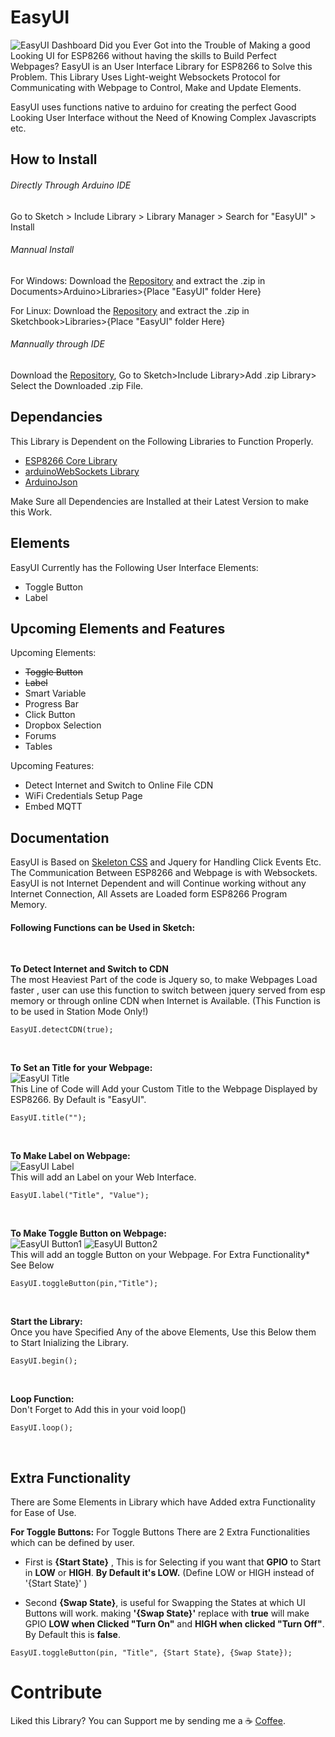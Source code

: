 # EasyUI
![EasyUI Dashboard](https://github.com/ayushsharma82/EasyUI/blob/master/docs/img1.PNG)
Did you Ever Got into the Trouble of Making a good Looking UI for ESP8266 without having the skills to Build Perfect Webpages?
EasyUI is an User Interface Library for ESP8266 to Solve this Problem. This Library Uses Light-weight Websockets Protocol for Communicating with Webpage to Control, Make and Update Elements.

EasyUI uses functions native to arduino for creating the perfect Good Looking User Interface without the Need of Knowing Complex Javascripts etc.

## How to Install
###### Directly Through Arduino IDE
Go to Sketch > Include Library > Library Manager > Search for "EasyUI" > Install

###### Mannual Install

For Windows: Download the [Repository](https://github.com/ayushsharma82/EasyUI/archive/master.zip) and extract the .zip in Documents>Arduino>Libraries>{Place "EasyUI" folder Here}

For Linux: Download the [Repository](https://github.com/ayushsharma82/EasyUI/archive/master.zip) and extract the .zip in Sketchbook>Libraries>{Place "EasyUI" folder Here}

###### Mannually through IDE

Download the [Repository](https://github.com/ayushsharma82/EasyUI/archive/master.zip), Go to Sketch>Include Library>Add .zip Library> Select the Downloaded .zip File.

## Dependancies
This Library is Dependent on the Following Libraries to Function Properly.
  - [ESP8266 Core Library](https://github.com/esp8266/Arduino)
  - [arduinoWebSockets Library](https://github.com/Links2004/arduinoWebSockets)
  - [ArduinoJson](https://github.com/bblanchon/ArduinoJson)

Make Sure all Dependencies are Installed at their Latest Version to make this Work.

## Elements

EasyUI Currently has the Following User Interface Elements:

  - Toggle Button
  - Label

## Upcoming Elements and Features

Upcoming Elements:
- ~~Toggle Button~~
- ~~Label~~
- Smart Variable
- Progress Bar
- Click Button
- Dropbox Selection
- Forums
- Tables

Upcoming Features:
- Detect Internet and Switch to Online File CDN
- WiFi Credentials Setup Page
- Embed MQTT

## Documentation

EasyUI is Based on [Skeleton CSS](http://getskeleton.com/) and Jquery for Handling Click Events Etc. The Communication Between ESP8266 and Webpage is with Websockets.
EasyUI is not Internet Dependent and will Continue working without any Internet Connection, All Assets are Loaded form ESP8266 Program Memory.

#### Following Functions can be Used in Sketch:

<br>

**To Detect Internet and Switch to CDN** <br>
The most Heaviest Part of the code is Jquery so, to make Webpages Load faster , user can use this function to switch between jquery served from esp memory or through online CDN when Internet is Available. (This Function is to be used in Station Mode Only!)
```
EasyUI.detectCDN(true);
```
<br>

**To Set an Title for your Webpage:** <br>
![EasyUI Title](https://github.com/ayushsharma82/EasyUI/blob/master/docs/img2.PNG) <br>
This Line of Code will Add your Custom Title to the Webpage Displayed by ESP8266. By Default is "EasyUI".
```
EasyUI.title("");
```
<br>

**To Make Label on Webpage:** <br>
![EasyUI Label](https://github.com/ayushsharma82/EasyUI/blob/master/docs/img3.PNG) <br>
This will add an Label on your Web Interface.
```
EasyUI.label("Title", "Value");
```
<br>

**To Make Toggle Button on Webpage:** <br>
![EasyUI Button1](https://github.com/ayushsharma82/EasyUI/blob/master/docs/img4.PNG) ![EasyUI Button2](https://github.com/ayushsharma82/EasyUI/blob/master/docs/img5.PNG) <br>
This will add an toggle Button on your Webpage. For Extra Functionality* See Below
```
EasyUI.toggleButton(pin,"Title");
```
<br>

**Start the Library:** <br>
Once you have Specified Any of the above Elements, Use this Below them to Start Inializing the Library. <br>
```
EasyUI.begin();
```
<br>

**Loop Function:** <br>
Don't Forget to Add this in your void loop()
```
EasyUI.loop();
```
<br>

## Extra Functionality
There are Some Elements in Library which have Added extra Functionality for Ease of Use.

**For Toggle Buttons:**
For Toggle Buttons There are 2 Extra Functionalities which can be defined by user.

- First is **{Start State}** , This is for Selecting if you want that **GPIO** to Start in **LOW** or **HIGH**. **By Default it's LOW.** (Define LOW or HIGH instead of '{Start State}' )

- Second **{Swap State}**, is useful for Swapping the States at which UI Buttons will work. making **'{Swap State}'** replace with **true** will make GPIO **LOW when Clicked "Turn On"** and **HIGH when clicked "Turn Off"**. By Default this is **false**.
```
EasyUI.toggleButton(pin, "Title", {Start State}, {Swap State});
```
# Contribute
Liked this Library? You can Support me by sending me a :coffee: [Coffee](https://www.paypal.me/ayushsharma82/3).

